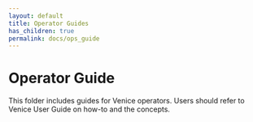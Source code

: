 ```yaml
---
layout: default
title: Operator Guides
has_children: true
permalink: docs/ops_guide
---
```

# Operator Guide

This folder includes guides for Venice operators. Users should refer to Venice User Guide on how-to and the concepts.